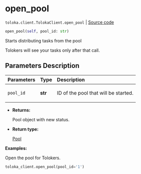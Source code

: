# open_pool
`toloka.client.TolokaClient.open_pool` | [Source code](https://github.com/Toloka/toloka-kit/blob/v1.0.1/src/client/__init__.py#L40)

```python
open_pool(self, pool_id: str)
```

Starts distributing tasks from the pool


Tolokers will see your tasks only after that call.

## Parameters Description

| Parameters | Type | Description |
| :----------| :----| :-----------|
`pool_id`|**str**|<p>ID of the pool that will be started.</p>

* **Returns:**

  Pool object with new status.

* **Return type:**

  [Pool](toloka.client.pool.Pool.md)

**Examples:**

Open the pool for Tolokers.

```python
toloka_client.open_pool(pool_id='1')
```
